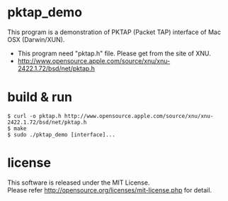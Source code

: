 pktap_demo
==========
This program is a demonstration of PKTAP (Packet TAP) interface of Mac OSX (Darwin/XUN).

 * This program need "pktap.h" file. Please get from the site of XNU.
 * http://www.opensource.apple.com/source/xnu/xnu-2422.1.72/bsd/net/pktap.h

build & run
==========
 `$ curl -o pktap.h http://www.opensource.apple.com/source/xnu/xnu-2422.1.72/bsd/net/pktap.h`  
 `$ make`  
 `$ sudo ./pktap_demo [interface]...`  
 
license
==========
This software is released under the MIT License.  
Please refer http://opensource.org/licenses/mit-license.php for detail.
